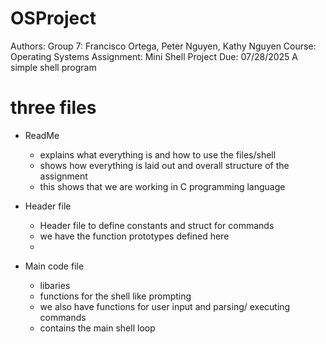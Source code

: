 # OSProject
Authors: Group 7: Francisco Ortega, Peter Nguyen, Kathy Nguyen
Course: Operating Systems
Assignment: Mini Shell Project
Due: 07/28/2025
A simple shell program

# three files
* ReadMe
  - explains what everything is and how to use the files/shell
  - shows how everything is laid out and overall structure of the assignment
  - this shows that we are working in C programming language
  
  
* Header file
  - Header file to define constants and struct for commands
  - we have the function prototypes defined here
  - 
* Main code file
  - libaries
  - functions for the shell like prompting
  - we also have functions for user input and parsing/ executing commands
  - contains the main shell loop
